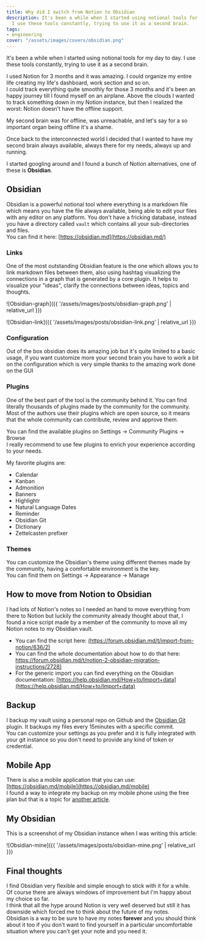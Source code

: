```yaml
---
title: Why did I switch from Notion to Obsidian
description: It's been a while when I started using notional tools for my day to day.
  I use these tools constantly, trying to use it as a second brain.
tags:
- engineering
cover: "/assets/images/covers/obsidian.png"
---
```



It's been a while when I started using notional tools for my day to day. I use these tools constantly, trying to use it as a second brain.   


I used Notion for 3 months and it was amazing.
I could organize my entire life creating my life's dashboard, work section and so on.   
I could track everything quite smoothly for those 3 months and it's been an happy journey till I found myself on an airplane.
Above the clouds I wanted to track something down in my Notion instance, but then I realized the worst: Notion doesn't have the offline support.

My second brain was for offline, was unreachable, and let's say for a so important organ being offline it's a shame.

Once back to the interconnected world I decided that I wanted to have my second brain always available, always there for my needs, always up and running.

I started googling around and I found a bunch of Notion alternatives, one of these is **Obsidian**.

## Obsidian

Obsidian is a powerful notional tool where everything is a markdown file which means you have the file always available, being able to edit your files with any editor on any platform. You don't have a fricking database, instead you have a directory called `vault` which contains all your sub-directories and files.   
You can find it here: [https://obsidian.md](https://obsidian.md/)

### Links
One of the most outstanding Obsidian feature is the one which allows you to link markdown files between them, also using hashtag visualizing the connections in a graph that is generated by a core plugin.
It helps to visualize your "ideas", clarify the connections between ideas, topics and thoughts.

![Obsidian-graph]({{ '/assets/images/posts/obsidian-graph.png' | relative_url }})


![Obsidian-link]({{ '/assets/images/posts/obsidian-link.png' | relative_url }})


### Configuration
Out of the box obsidian does its amazing job but it's quite limited to a basic usage, if you want customize more your second brain you have to work a bit on the configuration which is very simple thanks to the amazing work done on the GUI

### Plugins
One of the best part of the tool is the community behind it. You can find literally thousands of plugins made by the community for the community.   
Most of the authors use their plugins which are open source, so it means that the whole community can contribute, review and approve them.   

You can find the available plugins on Settings → Community Plugins → Browse   
I really recommend to use few plugins to enrich your experience according to your needs.

My favorite plugins are:
* Calendar
* Kanban
* Admonition
* Banners
* Highlightr
* Natural Language Dates
* Reminder
* Obsidian Git
* Dictionary
* Zettelcasten prefixer

### Themes
You can customize the Obsidian's theme using different themes made by the community, having a comfortable environment is the key.   
You can find them on Settings → Appearance → Manage

## How to move from Notion to Obsidian
I had lots of Notion's notes so I needed an hand to move everything from there to Notion but luckily the community already thought about that, I found a nice script made by a member of the community to move all my Notion notes to my Obsidian vault.
* You can find the script here: [(https://forum.obsidian.md/t/import-from-notion/636/2)](https://forum.obsidian.md/t/import-from-notion/636/2)
* You can find the whole documentation about how to do that here: [https://forum.obsidian.md/t/notion-2-obsidian-migration-instructions/2728)](https://forum.obsidian.md/t/notion-2-obsidian-migration-instructions/2728)
* For the generic import you can find everything on the Obsidian documentation: [https://help.obsidian.md/How+to/Import+data](https://help.obsidian.md/How+to/Import+data)

## Backup
I backup my vault using a personal repo on Github and the [Obsidian Git](https://github.com/denolehov/obsidian-git) plugin.
It backups my files every 15minutes with a specific commit.   
You can customize your settings as you prefer and it is fully integrated with your git instance so you don't need to provide any kind of token or credential.

## Mobile App
There is also a mobile application that you can use: [https://obsidian.md/mobile](https://obsidian.md/mobile)    
I found a way to integrate my backup on my mobile phone using the free plan but that is a topic for [another article](https://domenicoluciani.com/2021/12/31/how-to-sync-your-obsidian-vault-on-android.html).

## My Obsidian

This is a screenshot of my Obsidian instance when I was writing this article:

![Obsidian-mine]({{ '/assets/images/posts/obsidian-mine.png' | relative_url }})

## Final thoughts

I find Obsidian very flexible and simple enough to stick with it for a while.   
Of course there are always windows of improvement but I'm happy about my choice so far.   
I think that all the hype around Notion is very well deserved but still it has downside which forced me to think about the future of my notes.   
Obsidian is a way to be sure to have my notes **forever** and you should think about it too if you don't want to find yourself in a particular uncomfortable situation where you can't get your note and you need it.
